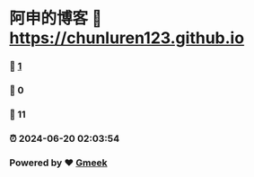 # 阿申的博客 :link: https://chunluren123.github.io 
### :page_facing_up: [1](https://chunluren123.github.io/tag.html) 
### :speech_balloon: 0 
### :hibiscus: 11 
### :alarm_clock: 2024-06-20 02:03:54 
### Powered by :heart: [Gmeek](https://github.com/Meekdai/Gmeek)
